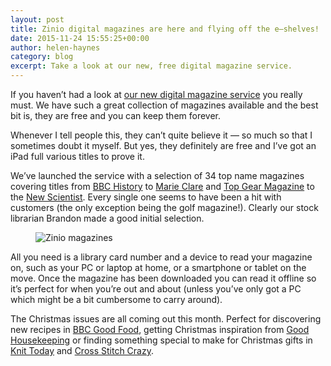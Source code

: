 ```yaml
---
layout: post
title: Zinio digital magazines are here and flying off the e–shelves!
date: 2015-11-24 15:55:25+00:00
author: helen-haynes
category: blog
excerpt: Take a look at our new, free digital magazine service.
---
```

If you haven’t had a look at [our new digital magazine service](https://www.rbdigital.com/Suffolk/service/zinio/landing) you really must. We have such a great collection of magazines available and the best bit is, they are free and you can keep them forever.

Whenever I tell people this, they can’t quite believe it — so much so that I sometimes doubt it myself. But yes, they definitely are free and I’ve got an iPad full various titles to prove it.

We’ve launched the service with a selection of 34 top name magazines covering titles from [BBC History](https://www.rbdigital.com/Suffolk/service/zinio/landing?mag_id=1314) to [Marie Clare](https://www.rbdigital.com/Suffolk/service/zinio/landing?mag_id=880) and [Top Gear Magazine](https://www.rbdigital.com/Suffolk/service/zinio/landing?mag_id=3024) to the [New Scientist](https://www.rbdigital.com/Suffolk/service/zinio/landing?mag_id=6896). Every single one seems to have been a hit with customers (the only exception being the golf magazine!). Clearly our stock librarian Brandon made a good initial selection.<figure>

<img class="aligncenter" src="http://suffolklibraries.co.uk/wp-content/uploads/2015/11/featured-zinio-magazines.png" alt="Zinio magazines" /></figure>

All you need is a library card number and a device to read your magazine on, such as your PC or laptop at home, or a smartphone or tablet on the move. Once the magazine has been downloaded you can read it offline so it’s perfect for when you’re out and about (unless you’ve only got a PC which might be a bit cumbersome to carry around).

The Christmas issues are all coming out this month. Perfect for discovering new recipes in [BBC Good Food](https://www.rbdigital.com/Suffolk/service/zinio/landing?mag_id=441), getting Christmas inspiration from [Good Housekeeping](https://www.rbdigital.com/Suffolk/service/zinio/landing?mag_id=744) or finding something special to make for Christmas gifts in [Knit Today](https://www.rbdigital.com/Suffolk/service/zinio/landing?mag_id=6559) and [Cross Stitch Crazy](https://www.rbdigital.com/Suffolk/service/zinio/landing?mag_id=6556).

